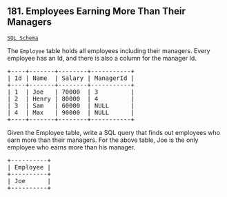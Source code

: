 ## 181. Employees Earning More Than Their Managers

[`SQL Schema`](../../assets/181.sql)

The `Employee` table holds all employees including their managers. Every employee has an Id, and there is also a column for the manager Id.

<pre>
+----+-------+--------+-----------+
| Id | Name  | Salary | ManagerId |
+----+-------+--------+-----------+
| 1  | Joe   | 70000  | 3         |
| 2  | Henry | 80000  | 4         |
| 3  | Sam   | 60000  | NULL      |
| 4  | Max   | 90000  | NULL      |
+----+-------+--------+-----------+
</pre>

Given the Employee table, write a SQL query that finds out employees who earn more than their managers. For the above table, Joe is the only employee who earns more than his manager.
<pre>
+----------+
| Employee |
+----------+
| Joe      |
+----------+
</pre>
